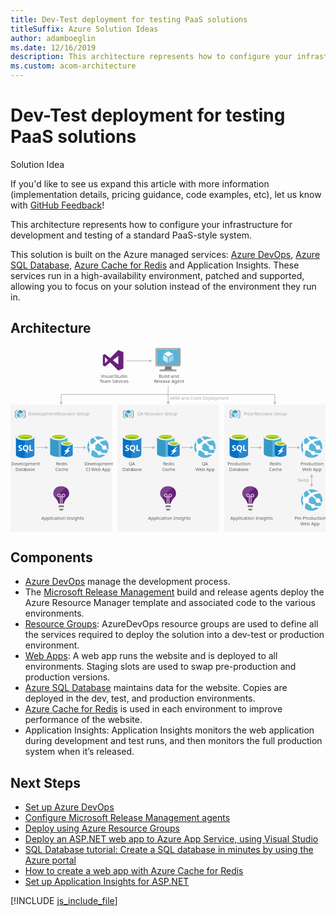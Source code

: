 ```yaml
---
title: Dev-Test deployment for testing PaaS solutions
titleSuffix: Azure Solution Ideas
author: adamboeglin
ms.date: 12/16/2019
description: This architecture represents how to configure your infrastructure for development and testing of a standard PaaS-style system.
ms.custom: acom-architecture
---
```

# Dev-Test deployment for testing PaaS solutions

<div class="alert">
    <p class="alert-title">
        <span class="icon is-left" aria-hidden="true">
            <span class="icon docon docon-lightbulb" role="presentation"></span>
        </span>Solution Idea</p>
    <p>If you'd like to see us expand this article with more information (implementation details, pricing guidance, code examples, etc), let us know with <a href="#feedback">GitHub Feedback</a>!</p>
</div>

This architecture represents how to configure your infrastructure for development and testing of a standard PaaS-style system.

This solution is built on the Azure managed services: [Azure DevOps](https://azure.microsoft.com/services/devops/), [Azure SQL Database](https://azure.microsoft.com/services/sql-database/), [Azure Cache for Redis](https://azure.microsoft.com/services/cache/) and Application Insights. These services run in a high-availability environment, patched and supported, allowing you to focus on your solution instead of the environment they run in.

## Architecture

<svg class="architecture-diagram" aria-labelledby="dev-test-paas" height="482.775" viewbox="0 0 825.046 482.775" width="825.046" xmlns="http://www.w3.org/2000/svg">
    <path fill="#ededed" opacity=".5" d="M280.048 150.108h265.376v332.667H280.048zM559.67 150.108h265.376v332.667H559.67zM0 150.108h265.376v332.667H0z"/>
    <path d="M153.631 382.729v-.382c0-9.812-8.41-17.967-18.731-18.094-.255-.382-6.116.127-6.116.127-9.3 1.147-16.565 8.92-16.565 17.967 0 .255-1.019 7.391 6.244 13.379 3.313 2.931 6.753 10.831 7.263 13.125l.382.765h13.507l.382-.765c.51-2.294 4.078-10.194 7.263-13 7.263-6.113 6.371-12.867 6.371-13.122z" fill="#68217a"/>
    <path fill="#7a7a7a" d="M126.362 414.203h13.507v4.332h-13.507zM130.567 427.709h4.97l4.205-4.459h-13.38l4.205 4.459z"/>
    <path d="M136.429 408.978h-2.549V392.8h-2.166v16.055h-2.548V392.8H127a4.787 4.787 0 01-4.715-4.715 4.715 4.715 0 019.429 0v2.166h2.166v-2.166a4.715 4.715 0 114.715 4.715h-2.166zM127 385.915a2.148 2.148 0 00-2.166 2.166 2.233 2.233 0 002.166 2.166h2.166v-2.166a2.329 2.329 0 00-2.166-2.166zm11.6 0a2.233 2.233 0 00-2.166 2.166v2.166h2.166a2.233 2.233 0 002.166-2.166 2.148 2.148 0 00-2.171-2.166z" fill="#fff" opacity=".65"/>
    <path d="M134.9 364.253c-.255-.382-6.116.127-6.116.127-9.3 1.147-16.565 8.92-16.565 17.967 0 .255-.892 6.5 4.969 12.233l27.523-27.523a18.714 18.714 0 00-9.811-2.804z" fill="#fff" opacity=".15"/>
    <text fill="#5d5d5d" font-family="SegoeUI, Segoe UI" font-size="12" transform="translate(80.722 451.721)">
        Application Insights
    </text>
    <path d="M648.624 382.729v-.382c0-9.812-8.41-17.967-18.731-18.094-.255-.382-6.116.127-6.116.127-9.3 1.147-16.565 8.92-16.565 17.967 0 .255-1.019 7.391 6.244 13.379 3.313 2.931 6.753 10.831 7.263 13.125l.382.765h13.507l.382-.765c.51-2.294 4.078-10.194 7.263-13 7.262-6.113 6.371-12.867 6.371-13.122z" fill="#68217a"/>
    <path fill="#7a7a7a" d="M621.355 414.203h13.507v4.332h-13.507zM625.56 427.709h4.97l4.204-4.459h-13.379l4.205 4.459z"/>
    <path d="M631.421 408.978h-2.548V392.8h-2.166v16.055h-2.548V392.8h-2.166a4.787 4.787 0 01-4.715-4.715 4.715 4.715 0 019.429 0v2.166h2.166v-2.166a4.715 4.715 0 114.715 4.715h-2.166zm-9.429-23.063a2.148 2.148 0 00-2.166 2.166 2.233 2.233 0 002.166 2.166h2.166v-2.166a2.329 2.329 0 00-2.166-2.166zm11.6 0a2.233 2.233 0 00-2.166 2.166v2.166h2.166a2.233 2.233 0 002.166-2.166 2.148 2.148 0 00-2.17-2.166z" fill="#fff" opacity=".65"/>
    <path d="M629.892 364.253c-.255-.382-6.116.127-6.116.127-9.3 1.147-16.565 8.92-16.565 17.967 0 .255-.892 6.5 4.969 12.233l27.52-27.524a18.714 18.714 0 00-9.808-2.803z" fill="#fff" opacity=".15"/>
    <text fill="#5d5d5d" font-family="SegoeUI, Segoe UI" font-size="12" transform="translate(575.714 451.721)">
        Application Insights
    </text>
    <path d="M433.45 382.729v-.382c0-9.812-8.41-17.967-18.731-18.094-.255-.382-6.116.127-6.116.127-9.3 1.147-16.565 8.92-16.565 17.967 0 .255-1.019 7.391 6.244 13.379 3.313 2.931 6.753 10.831 7.263 13.125l.382.765h13.507l.382-.765c.51-2.294 4.078-10.194 7.263-13 7.263-6.113 6.371-12.867 6.371-13.122z" fill="#68217a"/>
    <path fill="#7a7a7a" d="M406.181 414.203h13.507v4.332h-13.507zM410.386 427.709h4.97l4.205-4.459h-13.38l4.205 4.459z"/>
    <path d="M416.248 408.978H413.7V392.8h-2.166v16.055h-2.548V392.8h-2.166a4.787 4.787 0 01-4.715-4.715 4.715 4.715 0 019.429 0v2.166h2.166v-2.166a4.715 4.715 0 114.715 4.715h-2.166zm-9.429-23.063a2.148 2.148 0 00-2.166 2.166 2.233 2.233 0 002.166 2.166h2.166v-2.166a2.329 2.329 0 00-2.167-2.166zm11.6 0a2.233 2.233 0 00-2.166 2.166v2.166h2.166a2.233 2.233 0 002.166-2.166 2.148 2.148 0 00-2.171-2.166z" fill="#fff" opacity=".65"/>
    <path d="M414.718 364.253c-.255-.382-6.116.127-6.116.127-9.3 1.147-16.565 8.92-16.565 17.967 0 .255-.892 6.5 4.969 12.233l27.523-27.523a18.714 18.714 0 00-9.811-2.804z" fill="#fff" opacity=".15"/>
    <text fill="#5d5d5d" font-family="SegoeUI, Segoe UI" font-size="12" transform="translate(360.54 451.721)">
        Application Insights
    </text>
    <path fill="none" stroke="#b5b5b5" stroke-miterlimit="10" stroke-width="1.643" d="M303.887 35.631h60.76"/>
    <path fill="#b5b5b5" d="M363.448 39.726l7.093-4.095-7.093-4.096v8.191z"/>
    <path fill="none" stroke="#b5b5b5" stroke-miterlimit="10" stroke-width="1.643" d="M132.688 144.712V123.65h559.67v21.062"/>
    <path fill="#b5b5b5" d="M136.783 143.514l-4.095 7.092-4.096-7.092h8.191zM688.263 143.514l4.095 7.092 4.096-7.092h-8.191z"/>
    <text fill="#5d5d5d" font-family="SegoeUI, Segoe UI" font-size="12" opacity=".5" transform="translate(751.798 352.618)">
        <tspan letter-spacing="-.013em">S</tspan><tspan x="6.217" y="0">wap</tspan>
    </text>
    <text fill="#5d5d5d" font-family="SegoeUI, Segoe UI" font-size="12" opacity=".5" transform="translate(417.371 138.128)">
        ARM and Code Deployment
    </text>
    <path fill="none" stroke="#b5b5b5" stroke-miterlimit="10" stroke-width="1.643" d="M412.867 100.775v43.439"/>
    <path fill="#b5b5b5" d="M408.771 143.015l4.096 7.093 4.095-7.093h-8.191z"/>
    <path fill="none" stroke="#b5b5b5" stroke-miterlimit="10" stroke-width="1.643" d="M92.933 262.593h-25.44"/>
    <path fill="#b5b5b5" d="M91.734 258.497l7.093 4.096-7.093 4.095v-8.191z"/>
    <g>
        <path fill="none" stroke="#b5b5b5" stroke-miterlimit="10" stroke-width="1.643" d="M192.66 262.593h-25.439"/>
        <path fill="#b5b5b5" d="M191.462 258.497l7.092 4.096-7.092 4.095v-8.191z"/>
    </g>
    <g>
        <path fill="none" stroke="#b5b5b5" stroke-miterlimit="10" stroke-width="1.643" d="M373.315 262.593h-25.44"/>
        <path fill="#b5b5b5" d="M372.116 258.497l7.093 4.096-7.093 4.095v-8.191z"/>
    </g>
    <g>
        <path fill="none" stroke="#b5b5b5" stroke-miterlimit="10" stroke-width="1.643" d="M473.042 262.593h-25.439"/>
        <path fill="#b5b5b5" d="M471.844 258.497l7.092 4.096-7.092 4.095v-8.191z"/>
    </g>
    <g>
        <path fill="none" stroke="#b5b5b5" stroke-miterlimit="10" stroke-width="1.643" d="M652.696 262.593h-25.439"/>
        <path fill="#b5b5b5" d="M651.498 258.497l7.093 4.096-7.093 4.095v-8.191z"/>
    </g>
    <g>
        <path fill="none" stroke="#b5b5b5" stroke-miterlimit="10" stroke-width="1.643" d="M752.424 262.593h-25.439"/>
        <path fill="#b5b5b5" d="M751.226 258.497l7.092 4.096-7.092 4.095v-8.191z"/>
    </g>
    <g>
        <path fill="none" stroke="#b5b5b5" stroke-miterlimit="10" stroke-width="1.643" d="M788.755 338.779v6.993l.004 8.998v5.554"/>
        <path fill="#b5b5b5" d="M784.659 339.977l4.096-7.092 4.095 7.092h-8.191zM784.663 359.126l4.096 7.092 4.095-7.092h-8.191z"/>
    </g>
    <g>
        <text fill="#5d5d5d" font-family="SegoeUI, Segoe UI" font-size="12" transform="translate(236.464 79.655)">
            Visual <tspan letter-spacing="-.032em" x="34.541" y="0">S</tspan><tspan x="40.529" y="0">tudio</tspan><tspan letter-spacing="-.103em" x="-2.766" y="14.4">T</tspan><tspan x="2.285" y="14.4">eam Se</tspan><tspan letter-spacing=".04em" x="40.939" y="14.4">r</tspan><tspan x="45.592" y="14.4">vices</tspan>
        </text>
        <path d="M268.022 34.076l14.214-11v21.996zm-20.651 8.046V26.03l8.046 8.046zm34.865-34.865l-21.187 21.187-13.677-10.459-5.364 2.682v26.818l5.364 2.682 13.678-10.459 21.187 21.187 13.409-5.364v-42.91z" fill="#68217a"/>
    </g>
    <g>
        <text fill="#5d5d5d" font-family="SegoeUI, Segoe UI" font-size="12" transform="translate(388.172 79.655)">
            Build and<tspan letter-spacing="-.028em" x="-12.601" y="14.4">R</tspan><tspan x="-5.757" y="14.4">elease Agent</tspan>
        </text>
        <path d="M422.363 49.911h-18.016c2.165 7.643-.743 8.739-13.483 8.739v4h43.32v-4c-12.74 0-13.989-1.092-11.821-8.739" fill="#7a7a7a"/>
        <path d="M441.648 1.5H383a3.747 3.747 0 00-3.6 3.773v40.9a3.726 3.726 0 003.6 3.741h58.652a4.094 4.094 0 004-3.741v-40.9a4.109 4.109 0 00-4-3.773" fill="#a0a1a2"/>
        <path d="M441.689 1.5H383a3.746 3.746 0 00-3.6 3.773v40.9a3.727 3.727 0 003.6 3.742h1.4z" fill="#fff" opacity=".2" style="isolation:isolate"/>
        <path fill="#59b4d9" d="M440.479 6.599v38.217h-56.062V6.599h56.062z"/>
        <path fill="#59b4d9" d="M384.417 44.816h.077V6.6l51.255-.077h.002l-51.334.077v38.216z"/>
        <path fill="#a0a1a2" d="M390.864 58.649h43.32v4.003h-43.32z"/>
        <path d="M413.209 4.276a.94.94 0 11-.941-.941.941.941 0 01.941.941" fill="#b8d432"/>
        <path d="M413.246 24.549a.368.368 0 01-.178-.05L401.4 17.764a.359.359 0 01-.175-.306.353.353 0 01.175-.3l11.6-6.69a.355.355 0 01.349 0l11.67 6.737a.354.354 0 010 .61L413.425 24.5a.357.357 0 01-.179.05" fill="#fff"/>
        <path d="M411.57 40.916a.333.333 0 01-.178-.048l-11.632-6.712a.345.345 0 01-.18-.306V20.379a.358.358 0 01.535-.306l11.63 6.71a.37.37 0 01.172.309v13.471a.36.36 0 01-.172.306.371.371 0 01-.176.048" fill="#fff" opacity=".7" style="isolation:isolate"/>
        <path d="M414.863 40.916a.381.381 0 01-.183-.048.359.359 0 01-.171-.306V27.176a.366.366 0 01.171-.306l11.63-6.71a.345.345 0 01.35 0 .349.349 0 01.179.3v13.39a.346.346 0 01-.179.306l-11.626 6.713a.313.313 0 01-.171.048" fill="#fff" opacity=".4" style="isolation:isolate"/>
    </g>
    <g>
        <text fill="#5d5d5d" font-family="SegoeUI, Segoe UI" font-size="12" transform="translate(2.078 309.951)">
            De<tspan letter-spacing="-.006em" x="14.689" y="0">v</tspan><tspan x="20.367" y="0">elopment</tspan><tspan x="11.021" y="14.4">Data</tspan><tspan letter-spacing="-.013em" x="35.713" y="14.4">b</tspan><tspan x="42.609" y="14.4">ase</tspan>
        </text>
        <path d="M14.207 234.925V281.5c0 4.836 10.825 8.757 24.176 8.757v-55.332z" fill="#0072c6"/>
        <path d="M38.051 290.259h.331c13.351 0 24.176-3.919 24.176-8.756v-46.578H38.051z" fill="#0072c6"/>
        <path d="M38.051 290.259h.331c13.351 0 24.176-3.919 24.176-8.756v-46.578H38.051z" fill="#fff" opacity=".15" style="isolation:isolate"/>
        <path d="M62.559 234.925c0 4.836-10.825 8.756-24.176 8.756s-24.176-3.92-24.176-8.756 10.825-8.756 24.176-8.756 24.176 3.92 24.176 8.756" fill="#fff"/>
        <path d="M57.616 234.421c0 3.192-8.611 5.777-19.233 5.777s-19.234-2.585-19.234-5.777 8.612-5.777 19.234-5.777 19.233 2.586 19.233 5.777" fill="#7fba00"/>
        <path d="M53.587 237.951c2.518-.976 4.031-2.2 4.031-3.528 0-3.192-8.611-5.779-19.234-5.779s-19.233 2.586-19.233 5.779c0 1.329 1.513 2.551 4.031 3.528 3.516-1.365 9.011-2.246 15.2-2.246s11.685.881 15.2 2.246" fill="#b8d432"/>
        <path d="M30.7 267.257a3.971 3.971 0 01-1.575 3.363 7.062 7.062 0 01-4.351 1.192 8.276 8.276 0 01-3.948-.851v-3.405a6.092 6.092 0 004.032 1.554 2.743 2.743 0 001.645-.426 1.332 1.332 0 00.58-1.129 1.579 1.579 0 00-.559-1.2 10.262 10.262 0 00-2.271-1.32q-3.49-1.637-3.49-4.468a4.034 4.034 0 011.522-3.293 6.208 6.208 0 014.042-1.24 10.1 10.1 0 013.7.586v3.18a6.035 6.035 0 00-3.511-1.064 2.6 2.6 0 00-1.563.419 1.324 1.324 0 00-.574 1.122 1.6 1.6 0 00.463 1.187 7.487 7.487 0 001.9 1.144 9.407 9.407 0 013.049 2.053 3.825 3.825 0 01.909 2.596zM47.12 263.811a8.7 8.7 0 01-1.224 4.671 6.531 6.531 0 01-3.447 2.777l4.426 4.1h-4.468l-3.16-3.543a7.409 7.409 0 01-3.666-1.074A6.734 6.734 0 0133.06 268a8.408 8.408 0 01-.889-3.879 9.066 9.066 0 01.962-4.229 6.84 6.84 0 012.707-2.857 7.911 7.911 0 014-1 7.361 7.361 0 013.772.969 6.606 6.606 0 012.585 2.755 8.71 8.71 0 01.923 4.052zM43.5 264a5.969 5.969 0 00-1.011-3.666 3.272 3.272 0 00-2.767-1.347 3.474 3.474 0 00-2.862 1.35 6.566 6.566 0 00-.022 7.165 3.386 3.386 0 002.8 1.335 3.431 3.431 0 002.82-1.292A5.483 5.483 0 0043.5 264zM58.728 271.546h-9.086v-15.257h3.436v12.47h5.65v2.787z" fill="#fff"/>
    </g>
    <g>
        <path d="M103.775 235.091v43.768c0 4.607 10.184 8.244 22.672 8.244v-52.012z" fill="#3999c6"/>
        <path d="M126.2 287.1h.364c12.609 0 22.672-3.637 22.672-8.244v-43.765H126.2z" fill="#59b4d9"/>
        <path d="M149.24 235.091c0 4.486-10.184 8.244-22.672 8.244s-22.793-3.758-22.793-8.244 10.184-8.244 22.672-8.244 22.793 3.758 22.793 8.244" fill="#fff"/>
        <path d="M144.633 234.606c0 3.031-8.123 5.456-18.065 5.456s-18.186-2.425-18.186-5.456 8.123-5.456 18.065-5.456 18.186 2.425 18.186 5.456" fill="#7fba00"/>
        <path d="M140.753 237.88c2.425-.97 3.758-2.061 3.758-3.273 0-3.031-8.123-5.456-18.065-5.456s-18.065 2.425-18.065 5.456c0 1.212 1.455 2.425 3.758 3.273 3.273-1.334 8.487-2.061 14.306-2.061a44.194 44.194 0 0114.306 2.061" fill="#b8d432"/>
        <path d="M132.63 252.428v29.219c0 3.031 6.789 5.456 15.155 5.456v-34.675z" fill="#0072c6"/>
        <path d="M147.542 287.1h.242c8.366 0 15.155-2.425 15.155-5.456v-29.216h-15.4z" fill="#0072c6"/>
        <path d="M147.542 287.1h.242c8.366 0 15.155-2.425 15.155-5.456v-29.216h-15.4z" fill="#fff" opacity=".15" style="isolation:isolate"/>
        <path d="M162.94 252.428c0 3.031-6.789 5.456-15.155 5.456s-15.155-2.425-15.155-5.456 6.789-5.456 15.155-5.456 15.155 2.425 15.155 5.456" fill="#fff"/>
        <path d="M159.788 252.065c0 1.94-5.456 3.637-12 3.637s-12-1.576-12-3.637c0-1.94 5.456-3.637 12-3.637s12 1.7 12 3.637" fill="#7fba00"/>
        <path d="M157.242 254.247c1.576-.606 2.546-1.334 2.546-2.182 0-1.94-5.456-3.637-12-3.637-6.668 0-12 1.576-12 3.637 0 .849.97 1.576 2.546 2.182a31.457 31.457 0 0118.913 0" fill="#b8d432"/>
        <path fill="#fff" d="M156.029 270.129l-16.852 13.943 6.547-10.79h-5.698l16.852-13.822-6.547 10.669h5.698z"/>
        <text fill="#5d5d5d" font-family="SegoeUI, Segoe UI" font-size="12" transform="translate(119.266 309.566)">
            <tspan letter-spacing="-.028em">R</tspan><tspan x="6.844" y="0">edis</tspan><tspan x="-1.98" y="14.4">Cache</tspan>
        </text>
    </g>
    <g>
        <text fill="#5d5d5d" font-family="SegoeUI, Segoe UI" font-size="12" transform="translate(193.533 309.88)">
            De<tspan letter-spacing="-.006em" x="14.689" y="0">v</tspan><tspan x="20.367" y="0">elopment</tspan><tspan x="3.902" y="14.4">CI </tspan><tspan letter-spacing="-.024em" x="17.813" y="14.4">W</tspan><tspan x="28.734" y="14.4">eb App</tspan>
        </text>
        <path d="M246.114 283.537a27.97 27.97 0 115.21-39.2 27.862 27.862 0 01-5.21 39.2" fill="#59b4d9"/>
        <path d="M240.974 266.235a6.027 6.027 0 008.439 1.124c.138-.105.244-.233.369-.346 2.7 1.9 4.568 3.152 5.623 3.871a24.133 24.133 0 00.75-2.4 144.942 144.942 0 01-4.8-3.756 5.976 5.976 0 00-8.579-7.328 251.78 251.78 0 01-9.28-8.765c10.256-5.516 17.542-4.708 17.542-4.708a28.1 28.1 0 00-4.038-4.134 29.8 29.8 0 00-18.72 3.49q-3.837-4.017-7.814-8.63a26.034 26.034 0 00-3.706 1.507 60.249 60.249 0 007.558 9.585l.019.019a51.8 51.8 0 00-7.771 6.731c-.325.346-.637.694-.942 1.042a8.444 8.444 0 00-4.607.316 20.44 20.44 0 01-1.929-12.121 29.49 29.49 0 00-3.012 3.656 17.922 17.922 0 001.1 11.3 8.436 8.436 0 00-.006 10.243 8.664 8.664 0 00.626.722 42.378 42.378 0 00-1.634 9.8c.265.36.265.651.528 1a28.4 28.4 0 004.655 4.485 30.837 30.837 0 011.918-12.726 8.4 8.4 0 003.9-.633c.716.63 1.466 1.267 2.266 1.915a46.633 46.633 0 008.152 5.2 5.53 5.53 0 008.9 4.965 5.5 5.5 0 001.24-1.361 49.912 49.912 0 0010.973 1.14c.432 0 2.436-2.726 3.584-4.416a29.512 29.512 0 01-13.764-.94 5.5 5.5 0 00-8.411-3.484 52.431 52.431 0 01-7.563-5.025q-.791-.626-1.521-1.251a8.48 8.48 0 00.356-8.449c.32-.32.634-.641.975-.959a61.421 61.421 0 017.3-5.9c-.092-.085-.175-.175-.264-.261.091.084.176.17.267.254 3.493 3.23 7.2 6.29 10.7 9.025a5.984 5.984 0 00.621 6.203z" fill="#fff"/>
    </g>
    <g>
        <text fill="#5d5d5d" font-family="SegoeUI, Segoe UI" font-size="12" transform="translate(743.87 451.739)">
            P<tspan letter-spacing="-.013em" x="6.721" y="0">r</tspan><tspan x="10.734" y="0">e-P</tspan><tspan letter-spacing="-.013em" x="28.529" y="0">r</tspan><tspan x="32.543" y="0">oduction</tspan><tspan letter-spacing="-.024em" x="15.19" y="14.4">W</tspan><tspan x="26.112" y="14.4">eb App</tspan>
        </text>
        <path d="M805.784 422.4a27.97 27.97 0 115.21-39.2 27.862 27.862 0 01-5.21 39.2" fill="#59b4d9"/>
        <path d="M800.644 405.094a6.027 6.027 0 008.439 1.124c.138-.105.244-.233.369-.346 2.7 1.9 4.568 3.152 5.623 3.871a24.133 24.133 0 00.75-2.4 144.942 144.942 0 01-4.8-3.756 5.976 5.976 0 00-8.579-7.328 251.78 251.78 0 01-9.28-8.765c10.256-5.516 17.542-4.708 17.542-4.708a28.1 28.1 0 00-4.035-4.137 29.8 29.8 0 00-18.72 3.49q-3.837-4.017-7.814-8.63a26.034 26.034 0 00-3.706 1.507 60.249 60.249 0 007.558 9.585l.019.019a51.8 51.8 0 00-7.771 6.731c-.325.346-.637.694-.942 1.042a8.444 8.444 0 00-4.607.316 20.44 20.44 0 01-1.929-12.121 29.49 29.49 0 00-3.012 3.656 17.922 17.922 0 001.1 11.3 8.436 8.436 0 00-.006 10.243 8.664 8.664 0 00.626.722 42.378 42.378 0 00-1.634 9.8c.265.36.265.651.528 1a28.4 28.4 0 004.655 4.485 30.837 30.837 0 011.918-12.726 8.4 8.4 0 003.9-.633c.716.63 1.466 1.267 2.266 1.915a46.633 46.633 0 008.152 5.2 5.53 5.53 0 008.9 4.965 5.5 5.5 0 001.24-1.361 49.912 49.912 0 0010.973 1.14c.432 0 2.436-2.726 3.584-4.416a29.512 29.512 0 01-13.764-.94 5.5 5.5 0 00-8.411-3.484 52.431 52.431 0 01-7.563-5.025q-.791-.626-1.521-1.251a8.48 8.48 0 00.356-8.449c.32-.32.634-.641.975-.959a61.421 61.421 0 017.3-5.9c-.092-.085-.175-.175-.264-.261.091.084.176.17.267.254 3.493 3.23 7.2 6.29 10.7 9.025a5.984 5.984 0 00.618 6.206z" fill="#fff"/>
    </g>
    <g>
        <text fill="#5d5d5d" font-family="SegoeUI, Segoe UI" font-size="12" transform="translate(309.364 309.951)">
            <tspan letter-spacing="-.013em">Q</tspan><tspan x="8.889" y="0">A</tspan><tspan x="-16.216" y="14.4">Data</tspan><tspan letter-spacing="-.013em" x="8.476" y="14.4">b</tspan><tspan x="15.372" y="14.4">ase</tspan>
        </text>
        <path d="M294.255 234.925V281.5c0 4.836 10.825 8.757 24.176 8.757v-55.332z" fill="#0072c6"/>
        <path d="M318.1 290.259h.331c13.351 0 24.176-3.919 24.176-8.756v-46.578H318.1z" fill="#0072c6"/>
        <path d="M318.1 290.259h.331c13.351 0 24.176-3.919 24.176-8.756v-46.578H318.1z" fill="#fff" opacity=".15" style="isolation:isolate"/>
        <path d="M342.607 234.925c0 4.836-10.825 8.756-24.176 8.756s-24.176-3.92-24.176-8.756 10.825-8.756 24.176-8.756 24.176 3.92 24.176 8.756" fill="#fff"/>
        <path d="M337.664 234.421c0 3.192-8.611 5.777-19.233 5.777s-19.234-2.585-19.234-5.777 8.612-5.777 19.234-5.777 19.233 2.586 19.233 5.777" fill="#7fba00"/>
        <path d="M333.635 237.951c2.518-.976 4.031-2.2 4.031-3.528 0-3.192-8.611-5.779-19.234-5.779s-19.233 2.586-19.233 5.779c0 1.329 1.513 2.551 4.031 3.528 3.516-1.365 9.011-2.246 15.2-2.246s11.685.881 15.2 2.246" fill="#b8d432"/>
        <path d="M310.753 267.257a3.971 3.971 0 01-1.575 3.363 7.062 7.062 0 01-4.351 1.192 8.276 8.276 0 01-3.948-.851v-3.405a6.092 6.092 0 004.032 1.554 2.743 2.743 0 001.645-.426 1.332 1.332 0 00.58-1.129 1.579 1.579 0 00-.559-1.2 10.262 10.262 0 00-2.271-1.32q-3.49-1.637-3.49-4.468a4.034 4.034 0 011.522-3.293 6.208 6.208 0 014.042-1.24 10.1 10.1 0 013.7.586v3.18a6.035 6.035 0 00-3.511-1.064 2.6 2.6 0 00-1.563.419 1.324 1.324 0 00-.574 1.122 1.6 1.6 0 00.463 1.187 7.487 7.487 0 001.9 1.144 9.407 9.407 0 013.049 2.053 3.825 3.825 0 01.909 2.596zM327.169 263.811a8.7 8.7 0 01-1.224 4.671 6.531 6.531 0 01-3.447 2.777l4.426 4.1h-4.468l-3.16-3.543a7.409 7.409 0 01-3.666-1.074 6.734 6.734 0 01-2.522-2.74 8.408 8.408 0 01-.889-3.879 9.066 9.066 0 01.962-4.229 6.84 6.84 0 012.707-2.857 7.911 7.911 0 014-1 7.361 7.361 0 013.772.969 6.606 6.606 0 012.585 2.755 8.71 8.71 0 01.924 4.05zm-3.617.192a5.969 5.969 0 00-1.011-3.666 3.272 3.272 0 00-2.767-1.347 3.474 3.474 0 00-2.862 1.35 6.566 6.566 0 00-.022 7.165 3.386 3.386 0 002.8 1.335 3.431 3.431 0 002.82-1.292 5.483 5.483 0 001.042-3.548zM338.776 271.546h-9.086v-15.257h3.437v12.47h5.649v2.787z" fill="#fff"/>
    </g>
    <g>
        <path d="M383.823 235.091v43.768c0 4.607 10.184 8.244 22.672 8.244v-52.012z" fill="#3999c6"/>
        <path d="M406.253 287.1h.364c12.609 0 22.672-3.637 22.672-8.244v-43.765h-23.036z" fill="#59b4d9"/>
        <path d="M429.288 235.091c0 4.486-10.184 8.244-22.672 8.244s-22.793-3.758-22.793-8.244 10.184-8.244 22.672-8.244 22.793 3.758 22.793 8.244" fill="#fff"/>
        <path d="M424.681 234.606c0 3.031-8.123 5.456-18.065 5.456s-18.186-2.425-18.186-5.456 8.123-5.456 18.065-5.456 18.186 2.425 18.186 5.456" fill="#7fba00"/>
        <path d="M420.8 237.88c2.425-.97 3.758-2.061 3.758-3.273 0-3.031-8.123-5.456-18.065-5.456s-18.065 2.425-18.065 5.456c0 1.212 1.455 2.425 3.758 3.273 3.273-1.334 8.487-2.061 14.306-2.061a44.194 44.194 0 0114.308 2.061" fill="#b8d432"/>
        <path d="M412.678 252.428v29.219c0 3.031 6.789 5.456 15.155 5.456v-34.675z" fill="#0072c6"/>
        <path d="M427.591 287.1h.242c8.366 0 15.155-2.425 15.155-5.456v-29.216h-15.4z" fill="#0072c6"/>
        <path d="M427.591 287.1h.242c8.366 0 15.155-2.425 15.155-5.456v-29.216h-15.4z" fill="#fff" opacity=".15" style="isolation:isolate"/>
        <path d="M442.988 252.428c0 3.031-6.789 5.456-15.155 5.456s-15.155-2.425-15.155-5.456 6.789-5.456 15.155-5.456 15.155 2.425 15.155 5.456" fill="#fff"/>
        <path d="M439.836 252.065c0 1.94-5.456 3.637-12 3.637s-12-1.576-12-3.637c0-1.94 5.456-3.637 12-3.637s12 1.7 12 3.637" fill="#7fba00"/>
        <path d="M437.29 254.247c1.576-.606 2.546-1.334 2.546-2.182 0-1.94-5.456-3.637-12-3.637-6.668 0-12 1.576-12 3.637 0 .849.97 1.576 2.546 2.182a31.457 31.457 0 0118.913 0" fill="#b8d432"/>
        <path fill="#fff" d="M436.078 270.129l-16.853 13.943 6.547-10.79h-5.698l16.852-13.822-6.547 10.669h5.699z"/>
        <text fill="#5d5d5d" font-family="SegoeUI, Segoe UI" font-size="12" transform="translate(399.314 309.566)">
            <tspan letter-spacing="-.028em">R</tspan><tspan x="6.844" y="0">edis</tspan><tspan x="-1.98" y="14.4">Cache</tspan>
        </text>
    </g>
    <g>
        <text fill="#5d5d5d" font-family="SegoeUI, Segoe UI" font-size="12" transform="translate(500.818 309.88)">
            <tspan letter-spacing="-.013em">Q</tspan><tspan x="8.889" y="0">A</tspan><tspan letter-spacing="-.024em" x="-16.38" y="14.4">W</tspan><tspan x="-5.458" y="14.4">eb App</tspan>
        </text>
        <path d="M526.162 283.537a27.97 27.97 0 115.21-39.2 27.862 27.862 0 01-5.21 39.2" fill="#59b4d9"/>
        <path d="M521.022 266.235a6.027 6.027 0 008.439 1.124c.138-.105.244-.233.369-.346 2.7 1.9 4.568 3.152 5.623 3.871a24.133 24.133 0 00.75-2.4 144.942 144.942 0 01-4.8-3.756 5.976 5.976 0 00-8.579-7.328 251.78 251.78 0 01-9.28-8.765c10.256-5.516 17.542-4.708 17.542-4.708a28.1 28.1 0 00-4.035-4.137 29.8 29.8 0 00-18.72 3.49q-3.837-4.017-7.814-8.63a26.034 26.034 0 00-3.706 1.507 60.249 60.249 0 007.558 9.585l.019.019a51.8 51.8 0 00-7.771 6.731c-.325.346-.637.694-.942 1.042a8.444 8.444 0 00-4.607.316 20.44 20.44 0 01-1.929-12.121 29.49 29.49 0 00-3.012 3.656 17.922 17.922 0 001.1 11.3 8.436 8.436 0 00-.006 10.243 8.664 8.664 0 00.626.722 42.378 42.378 0 00-1.634 9.8c.265.36.265.651.528 1a28.4 28.4 0 004.655 4.485 30.837 30.837 0 011.918-12.726 8.4 8.4 0 003.9-.633c.716.63 1.466 1.267 2.266 1.915a46.633 46.633 0 008.152 5.2 5.53 5.53 0 008.9 4.965 5.5 5.5 0 001.24-1.361 49.912 49.912 0 0010.973 1.14c.432 0 2.436-2.726 3.584-4.416a29.512 29.512 0 01-13.764-.94 5.5 5.5 0 00-8.411-3.484 52.431 52.431 0 01-7.563-5.025q-.791-.626-1.521-1.251a8.48 8.48 0 00.356-8.449c.32-.32.634-.641.975-.959a61.421 61.421 0 017.3-5.9c-.092-.085-.175-.175-.264-.261.091.084.176.17.267.254 3.493 3.23 7.2 6.29 10.7 9.025a5.984 5.984 0 00.618 6.206z" fill="#fff"/>
    </g>
    <g>
        <text fill="#5d5d5d" font-family="SegoeUI, Segoe UI" font-size="12" transform="translate(568.32 309.951)">
            P<tspan letter-spacing="-.013em" x="6.721" y="0">r</tspan><tspan x="10.734" y="0">oduction</tspan><tspan x="4.45" y="14.4">Data</tspan><tspan letter-spacing="-.013em" x="29.142" y="14.4">b</tspan><tspan x="36.038" y="14.4">ase</tspan>
        </text>
        <path d="M573.877 234.925V281.5c0 4.836 10.825 8.757 24.176 8.757v-55.332z" fill="#0072c6"/>
        <path d="M597.722 290.259h.331c13.351 0 24.176-3.919 24.176-8.756v-46.578h-24.507z" fill="#0072c6"/>
        <path d="M597.722 290.259h.331c13.351 0 24.176-3.919 24.176-8.756v-46.578h-24.507z" fill="#fff" opacity=".15" style="isolation:isolate"/>
        <path d="M622.229 234.925c0 4.836-10.825 8.756-24.176 8.756s-24.176-3.92-24.176-8.756 10.825-8.756 24.176-8.756 24.176 3.92 24.176 8.756" fill="#fff"/>
        <path d="M617.286 234.421c0 3.192-8.611 5.777-19.233 5.777s-19.234-2.585-19.234-5.777 8.612-5.777 19.234-5.777 19.233 2.586 19.233 5.777" fill="#7fba00"/>
        <path d="M613.257 237.951c2.518-.976 4.031-2.2 4.031-3.528 0-3.192-8.611-5.779-19.234-5.779s-19.233 2.586-19.233 5.779c0 1.329 1.513 2.551 4.031 3.528 3.516-1.365 9.011-2.246 15.2-2.246s11.685.881 15.2 2.246" fill="#b8d432"/>
        <path d="M590.375 267.257a3.971 3.971 0 01-1.575 3.363 7.062 7.062 0 01-4.351 1.192 8.276 8.276 0 01-3.948-.851v-3.405a6.092 6.092 0 004.032 1.554 2.743 2.743 0 001.645-.426 1.332 1.332 0 00.58-1.129 1.579 1.579 0 00-.559-1.2 10.262 10.262 0 00-2.271-1.32q-3.49-1.637-3.49-4.468a4.034 4.034 0 011.522-3.293 6.208 6.208 0 014.042-1.24 10.1 10.1 0 013.7.586v3.18a6.035 6.035 0 00-3.511-1.064 2.6 2.6 0 00-1.563.419 1.324 1.324 0 00-.574 1.122 1.6 1.6 0 00.463 1.187 7.487 7.487 0 001.9 1.144 9.407 9.407 0 013.049 2.053 3.825 3.825 0 01.909 2.596zM606.791 263.811a8.7 8.7 0 01-1.224 4.671 6.531 6.531 0 01-3.447 2.777l4.426 4.1h-4.468l-3.16-3.543a7.409 7.409 0 01-3.666-1.074A6.734 6.734 0 01592.73 268a8.408 8.408 0 01-.889-3.879 9.066 9.066 0 01.962-4.229 6.84 6.84 0 012.707-2.857 7.911 7.911 0 014-1 7.361 7.361 0 013.772.969 6.606 6.606 0 012.585 2.755 8.71 8.71 0 01.924 4.052zm-3.617.192a5.969 5.969 0 00-1.011-3.666 3.272 3.272 0 00-2.767-1.347 3.474 3.474 0 00-2.862 1.35 6.566 6.566 0 00-.022 7.165 3.386 3.386 0 002.8 1.335 3.431 3.431 0 002.82-1.292 5.483 5.483 0 001.042-3.548zM618.398 271.546h-9.086v-15.257h3.437v12.47h5.649v2.787z" fill="#fff"/>
    </g>
    <g>
        <path d="M663.445 235.091v43.768c0 4.607 10.184 8.244 22.672 8.244v-52.012z" fill="#3999c6"/>
        <path d="M685.874 287.1h.364c12.609 0 22.672-3.637 22.672-8.244v-43.765h-23.036z" fill="#59b4d9"/>
        <path d="M708.91 235.091c0 4.486-10.184 8.244-22.672 8.244s-22.793-3.758-22.793-8.244 10.184-8.244 22.672-8.244 22.793 3.758 22.793 8.244" fill="#fff"/>
        <path d="M704.3 234.606c0 3.031-8.123 5.456-18.065 5.456s-18.186-2.425-18.186-5.456 8.123-5.456 18.065-5.456 18.186 2.425 18.186 5.456" fill="#7fba00"/>
        <path d="M700.423 237.88c2.425-.97 3.758-2.061 3.758-3.273 0-3.031-8.123-5.456-18.065-5.456s-18.065 2.425-18.065 5.456c0 1.212 1.455 2.425 3.758 3.273 3.273-1.334 8.487-2.061 14.306-2.061a44.194 44.194 0 0114.306 2.061" fill="#b8d432"/>
        <path d="M692.3 252.428v29.219c0 3.031 6.789 5.456 15.155 5.456v-34.675z" fill="#0072c6"/>
        <path d="M707.213 287.1h.242c8.366 0 15.155-2.425 15.155-5.456v-29.216h-15.4z" fill="#0072c6"/>
        <path d="M707.213 287.1h.242c8.366 0 15.155-2.425 15.155-5.456v-29.216h-15.4z" fill="#fff" opacity=".15" style="isolation:isolate"/>
        <path d="M722.61 252.428c0 3.031-6.789 5.456-15.155 5.456s-15.155-2.425-15.155-5.456 6.789-5.456 15.155-5.456 15.155 2.425 15.155 5.456" fill="#fff"/>
        <path d="M719.458 252.065c0 1.94-5.456 3.637-12 3.637s-12-1.576-12-3.637c0-1.94 5.456-3.637 12-3.637s12 1.7 12 3.637" fill="#7fba00"/>
        <path d="M716.912 254.247c1.576-.606 2.546-1.334 2.546-2.182 0-1.94-5.456-3.637-12-3.637-6.668 0-12 1.576-12 3.637 0 .849.97 1.576 2.546 2.182a31.457 31.457 0 0118.913 0" fill="#b8d432"/>
        <path fill="#fff" d="M715.699 270.129l-16.852 13.943 6.547-10.79h-5.698l16.852-13.822-6.547 10.669h5.698z"/>
        <text fill="#5d5d5d" font-family="SegoeUI, Segoe UI" font-size="12" transform="translate(678.936 309.566)">
            <tspan letter-spacing="-.028em">R</tspan><tspan x="6.844" y="0">edis</tspan><tspan x="-1.98" y="14.4">Cache</tspan>
        </text>
    </g>
    <g>
        <text fill="#5d5d5d" font-family="SegoeUI, Segoe UI" font-size="12" transform="translate(759.774 309.88)">
            P<tspan letter-spacing="-.013em" x="6.721" y="0">r</tspan><tspan x="10.734" y="0">oduction</tspan><tspan letter-spacing="-.024em" x="4.286" y="14.4">W</tspan><tspan x="15.208" y="14.4">eb App</tspan>
        </text>
        <path d="M805.784 283.537a27.97 27.97 0 115.21-39.2 27.862 27.862 0 01-5.21 39.2" fill="#59b4d9"/>
        <path d="M800.644 266.235a6.027 6.027 0 008.439 1.124c.138-.105.244-.233.369-.346 2.7 1.9 4.568 3.152 5.623 3.871a24.133 24.133 0 00.75-2.4 144.942 144.942 0 01-4.8-3.756 5.976 5.976 0 00-8.579-7.328 251.78 251.78 0 01-9.28-8.765c10.256-5.516 17.542-4.708 17.542-4.708a28.1 28.1 0 00-4.035-4.137 29.8 29.8 0 00-18.72 3.49q-3.837-4.017-7.814-8.63a26.034 26.034 0 00-3.706 1.507 60.249 60.249 0 007.558 9.585l.019.019a51.8 51.8 0 00-7.771 6.731c-.325.346-.637.694-.942 1.042a8.444 8.444 0 00-4.607.316 20.44 20.44 0 01-1.929-12.121 29.49 29.49 0 00-3.012 3.656 17.922 17.922 0 001.1 11.3 8.436 8.436 0 00-.006 10.243 8.664 8.664 0 00.626.722 42.378 42.378 0 00-1.634 9.8c.265.36.265.651.528 1a28.4 28.4 0 004.655 4.485 30.837 30.837 0 011.918-12.726 8.4 8.4 0 003.9-.633c.716.63 1.466 1.267 2.266 1.915a46.633 46.633 0 008.152 5.2 5.53 5.53 0 008.9 4.965 5.5 5.5 0 001.24-1.361 49.912 49.912 0 0010.973 1.14c.432 0 2.436-2.726 3.584-4.416a29.512 29.512 0 01-13.764-.94 5.5 5.5 0 00-8.411-3.484 52.431 52.431 0 01-7.563-5.025q-.791-.626-1.521-1.251a8.48 8.48 0 00.356-8.449c.32-.32.634-.641.975-.959a61.421 61.421 0 017.3-5.9c-.092-.085-.175-.175-.264-.261.091.084.176.17.267.254 3.493 3.23 7.2 6.29 10.7 9.025a5.984 5.984 0 00.618 6.206z" fill="#fff"/>
    </g>
    <g>
        <text fill="#5d5d5d" font-family="SegoeUI, Segoe UI" font-size="12" opacity=".5" transform="translate(46.642 179.128)">
            De<tspan letter-spacing="-.006em" x="14.689" y="0">v</tspan><tspan x="20.367" y="0">elopment </tspan><tspan letter-spacing="-.028em" x="74.391" y="0">R</tspan><tspan x="81.234" y="0">esou</tspan><tspan letter-spacing="-.013em" x="106.424" y="0">r</tspan><tspan x="110.438" y="0">ce G</tspan><tspan letter-spacing="-.013em" x="133.775" y="0">r</tspan><tspan x="137.789" y="0">oup</tspan>
        </text>
        <path d="M25.761 173.849a.233.233 0 01-.12-.035l-8-4.614a.242.242 0 01-.121-.211.238.238 0 01.121-.208l7.949-4.581a.246.246 0 01.24 0l8 4.617a.242.242 0 010 .418l-7.946 4.583a.238.238 0 01-.121.034" fill="#3999c6"/>
        <path d="M24.612 185.066a.241.241 0 01-.123-.032l-7.97-4.6a.237.237 0 01-.123-.21v-9.231a.245.245 0 01.123-.211.252.252 0 01.243 0l7.969 4.6a.245.245 0 01.118.21v9.233a.238.238 0 01-.238.242M26.867 185.066a.257.257 0 01-.123-.032.241.241 0 01-.12-.21v-9.173a.246.246 0 01.12-.21l7.968-4.6a.249.249 0 01.243 0 .246.246 0 01.12.209v9.173a.243.243 0 01-.12.21l-7.971 4.6a.218.218 0 01-.118.032" fill="#59b4d9"/>
        <path d="M26.867 185.066a.257.257 0 01-.123-.032.241.241 0 01-.12-.21v-9.173a.246.246 0 01.12-.21l7.968-4.6a.249.249 0 01.243 0 .246.246 0 01.12.209v9.173a.243.243 0 01-.12.21l-7.971 4.6a.218.218 0 01-.118.032" fill="#fff" opacity=".5" style="isolation:isolate"/>
        <path d="M17.343 186.091a.788.788 0 01-.395-.106l-3.72-2.148a2.288 2.288 0 01-1.08-1.871V168.29a2.286 2.286 0 011.08-1.87l3.72-2.148a.791.791 0 01.791 1.369l-3.72 2.148a.761.761 0 00-.289.5v13.677a.759.759 0 00.289.5l3.72 2.148a.791.791 0 01-.4 1.476zM34.129 164.165a.788.788 0 01.395.106l3.72 2.148a2.288 2.288 0 011.08 1.871v13.677a2.286 2.286 0 01-1.08 1.87l-3.72 2.148a.791.791 0 11-.791-1.369l3.72-2.148a.761.761 0 00.289-.5V168.29a.759.759 0 00-.289-.5l-3.72-2.148a.791.791 0 01.4-1.476z" fill="#7a7a7a"/>
    </g>
    <g>
        <text fill="#5d5d5d" font-family="SegoeUI, Segoe UI" font-size="12" opacity=".5" transform="translate(331.431 179.128)">
            <tspan letter-spacing="-.013em">Q</tspan><tspan x="8.889" y="0">A </tspan><tspan letter-spacing="-.028em" x="19.916" y="0">R</tspan><tspan x="26.76" y="0">esou</tspan><tspan letter-spacing="-.013em" x="51.949" y="0">r</tspan><tspan x="55.963" y="0">ce G</tspan><tspan letter-spacing="-.013em" x="79.301" y="0">r</tspan><tspan x="83.314" y="0">oup</tspan>
        </text>
        <path d="M308.778 173.849a.233.233 0 01-.12-.035l-8-4.614a.242.242 0 01-.121-.211.238.238 0 01.121-.208l7.944-4.584a.246.246 0 01.24 0l8 4.617a.242.242 0 010 .418l-7.946 4.583a.238.238 0 01-.121.034" fill="#3999c6"/>
        <path d="M307.629 185.066a.241.241 0 01-.123-.032l-7.97-4.6a.237.237 0 01-.123-.21v-9.231a.245.245 0 01.123-.211.252.252 0 01.243 0l7.969 4.6a.245.245 0 01.118.21v9.233a.238.238 0 01-.238.242M309.884 185.066a.257.257 0 01-.123-.032.241.241 0 01-.12-.21v-9.173a.246.246 0 01.12-.21l7.968-4.6a.249.249 0 01.243 0 .246.246 0 01.12.209v9.173a.243.243 0 01-.12.21l-7.971 4.6a.218.218 0 01-.118.032" fill="#59b4d9"/>
        <path d="M309.884 185.066a.257.257 0 01-.123-.032.241.241 0 01-.12-.21v-9.173a.246.246 0 01.12-.21l7.968-4.6a.249.249 0 01.243 0 .246.246 0 01.12.209v9.173a.243.243 0 01-.12.21l-7.971 4.6a.218.218 0 01-.118.032" fill="#fff" opacity=".5" style="isolation:isolate"/>
        <path d="M300.36 186.091a.788.788 0 01-.395-.106l-3.72-2.148a2.288 2.288 0 01-1.08-1.871V168.29a2.286 2.286 0 011.08-1.87l3.72-2.148a.791.791 0 01.791 1.369l-3.72 2.148a.761.761 0 00-.289.5v13.677a.759.759 0 00.289.5l3.72 2.148a.791.791 0 01-.4 1.476zM317.145 164.165a.788.788 0 01.395.106l3.72 2.148a2.288 2.288 0 011.08 1.871v13.677a2.286 2.286 0 01-1.08 1.87l-3.72 2.148a.791.791 0 11-.791-1.369l3.72-2.148a.761.761 0 00.289-.5V168.29a.759.759 0 00-.289-.5l-3.72-2.148a.791.791 0 01.4-1.476z" fill="#7a7a7a"/>
    </g>
    <g>
        <text fill="#5d5d5d" font-family="SegoeUI, Segoe UI" font-size="12" opacity=".5" transform="translate(610.437 179.128)">
            P<tspan letter-spacing="-.013em" x="6.721" y="0">r</tspan><tspan x="10.734" y="0">od </tspan><tspan letter-spacing="-.028em" x="28.119" y="0">R</tspan><tspan x="34.963" y="0">esou</tspan><tspan letter-spacing="-.013em" x="60.152" y="0">r</tspan><tspan x="64.166" y="0">ce G</tspan><tspan letter-spacing="-.013em" x="87.504" y="0">r</tspan><tspan x="91.518" y="0">oup</tspan>
        </text>
        <path d="M587.991 173.849a.233.233 0 01-.12-.035l-8-4.614a.242.242 0 01-.121-.211.238.238 0 01.121-.208l7.944-4.584a.246.246 0 01.24 0l8 4.617a.242.242 0 010 .418l-7.946 4.583a.238.238 0 01-.121.034" fill="#3999c6"/>
        <path d="M586.841 185.066a.241.241 0 01-.123-.032l-7.97-4.6a.237.237 0 01-.123-.21v-9.231a.245.245 0 01.123-.211.252.252 0 01.243 0l7.969 4.6a.245.245 0 01.118.21v9.233a.238.238 0 01-.238.242M589.1 185.066a.257.257 0 01-.123-.032.241.241 0 01-.12-.21v-9.173a.246.246 0 01.12-.21l7.968-4.6a.249.249 0 01.243 0 .246.246 0 01.12.209v9.173a.243.243 0 01-.12.21l-7.971 4.6a.218.218 0 01-.118.032" fill="#59b4d9"/>
        <path d="M589.1 185.066a.257.257 0 01-.123-.032.241.241 0 01-.12-.21v-9.173a.246.246 0 01.12-.21l7.968-4.6a.249.249 0 01.243 0 .246.246 0 01.12.209v9.173a.243.243 0 01-.12.21l-7.971 4.6a.218.218 0 01-.118.032" fill="#fff" opacity=".5" style="isolation:isolate"/>
        <path d="M579.572 186.091a.788.788 0 01-.395-.106l-3.72-2.148a2.288 2.288 0 01-1.08-1.871V168.29a2.286 2.286 0 011.08-1.87l3.72-2.148a.791.791 0 01.791 1.369l-3.72 2.148a.761.761 0 00-.289.5v13.677a.759.759 0 00.289.5l3.72 2.148a.791.791 0 01-.4 1.476zM596.358 164.165a.788.788 0 01.395.106l3.72 2.148a2.288 2.288 0 011.08 1.871v13.677a2.286 2.286 0 01-1.08 1.87l-3.72 2.148a.791.791 0 01-.791-1.369l3.72-2.148a.761.761 0 00.289-.5V168.29a.759.759 0 00-.289-.5l-3.72-2.148a.791.791 0 01.4-1.476z" fill="#7a7a7a"/>
    </g>
</svg>

## Components
* [Azure DevOps](https://azure.microsoft.com/services/devops/) manage the development process.
* The [Microsoft Release Management](https://www.visualstudio.com/docs/release/getting-started/configure-agents) build and release agents deploy the Azure Resource Manager template and associated code to the various environments.
* [Resource Groups](https://www.visualstudio.com/docs/release/getting-started/configure-agents): AzureDevOps resource groups are used to define all the services required to deploy the solution into a dev-test or production environment.
* [Web Apps](https://azure.microsoft.com/services/app-service/web/): A web app runs the website and is deployed to all environments. Staging slots are used to swap pre-production and production versions.
* [Azure SQL Database](https://azure.microsoft.com/services/sql-database/) maintains data for the website. Copies are deployed in the dev, test, and production environments.
* [Azure Cache for Redis](https://azure.microsoft.com/services/cache/) is used in each environment to improve performance of the website.
* Application Insights: Application Insights monitors the web application during development and test runs, and then monitors the full production system when it’s released.

## Next Steps
* [Set up Azure DevOps](https://www.visualstudio.com/docs/setup-admin/get-started)
* [Configure Microsoft Release Management agents](https://www.visualstudio.com/docs/release/getting-started/configure-agents)
* [Deploy using Azure Resource Groups](https://github.com/Microsoft/vsts-tasks/tree/master/Tasks/AzureResourceGroupDeployment)
* [Deploy an ASP.NET web app to Azure App Service, using Visual Studio](/api/Redirect/documentation/articles/web-sites-dotnet-get-started/)
* [SQL Database tutorial: Create a SQL database in minutes by using the Azure portal](/api/Redirect/documentation/articles/sql-database-get-started/)
* [How to create a web app with Azure Cache for Redis](/api/Redirect/documentation/articles/cache-web-app-howto/)
* [Set up Application Insights for ASP.NET](/api/Redirect/documentation/articles/app-insights-asp-net/)

[!INCLUDE [js_include_file](../../_js/index.md)]
